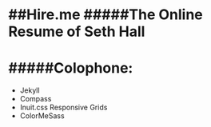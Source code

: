 ##Hire.me
#####The Online Resume of Seth Hall
==============================

#####Colophone:
==============================
* Jekyll
* Compass
* Inuit.css Responsive Grids
* ColorMeSass 
